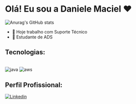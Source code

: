 # Olá! Eu sou a Daniele Maciel ❤️

![Anurag's GitHub stats](https://github-readme-stats.vercel.app/api?username=anuraghazra&show_icons=true&theme=radical)

- 🔭 Hoje trabalho com Suporte Técnico
- 🌱 Estudante de ADS

## Tecnologias:
<div style="display: inline_block"><br>
  <img align="center" alt="java" src="https://img.shields.io/badge/Java-ED8B00?style=for-the-badge&logo=openjdk&logoColor=white" />
  <img align="center" alt="aws" src="https://img.shields.io/badge/Amazon_AWS-232F3E?style=for-the-badge&logo=amazon-aws&logoColor=white" />
</div>

## Perfil Profissional:
[![Linkedin](https://img.shields.io/badge/LinkedIn-0077B5?style=for-the-badge&logo=linkedin&logoColor=white)](https://www.linkedin.com/in/daniele-maciel-%E2%98%81%EF%B8%8F/)
